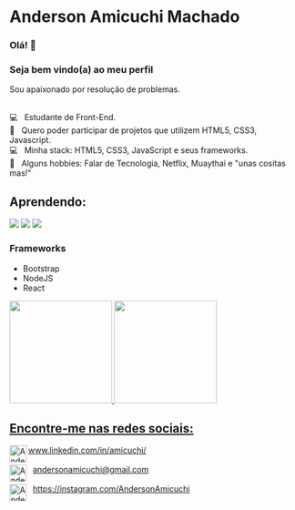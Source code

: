 # Anderson Amicuchi Machado 

### Olá! 👋
### Seja bem vindo(a) ao meu perfil

Sou apaixonado por resolução de problemas.

<br/> :computer: &nbsp; Estudante de Front-End.
<br/> :purple_heart: &nbsp; Quero poder participar de projetos que utilizem HTML5, CSS3, Javascript.
<br/> :computer: &nbsp; Minha stack: HTML5, CSS3, JavaScript e seus frameworks.
<br/> 💬  &nbsp; Alguns hobbies: Falar de Tecnologia, Netflix, Muaythai e "unas cositas mas!"
<br>

## Aprendendo: 
  <img src="https://img.shields.io/badge/-HTML5-blue" /> <img src="https://img.shields.io/badge/-CSS3-red" /> <img src="https://img.shields.io/badge/JS-Javascript-yellow" />

### Frameworks
 - Bootstrap
 - NodeJS
 - React

<div>
  <a href="https://github.com/Amicuchi">
  <img height="180em" src="https://github-readme-stats.vercel.app/api?username=amicuchi&show_icons=true&theme=light&include_all_commits=true&count_private=true"/>
  <img height="180em" src="https://github-readme-stats.vercel.app/api/top-langs/?username=amicuchi&layout=compact&langs_count=7&theme=light"/>
</div>

<!-- -------------------------------------------------- --> 

## Encontre-me nas redes sociais:
[<img width="30px" height="30px" align="left" alt="Anderson | LinkedIn" width="22px" src="https://cdn.jsdelivr.net/npm/simple-icons@v3/icons/linkedin.svg" />][linkedin]   www.linkedin.com/in/amicuchi/ 
<br/> <br/> &nbsp;  [<img width="30px" height="30px" align="left" alt="Anderson | Email" width="22px" src="https://cdn.jsdelivr.net/npm/simple-icons@v3/icons/gmail.svg" />][gmail]   andersonamicuchi@gmail.com
<br/> <br/> &nbsp;  [<img width="30px" height="30px" align="left" alt="Anderson | Instagram" width="22px" src="https://cdn.jsdelivr.net/npm/simple-icons@v3/icons/instagram.svg" />][instagram]   https://instagram.com/AndersonAmicuchi

   [instagram]: https://instagram.com/AndersonAmicuchi
   [linkedin]: https://linkedin.com/in/amicuchi
   [gmail]: mailto:AndersonAmicuchi@gmail.com
